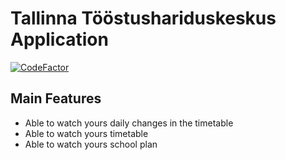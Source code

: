 # Tallinna Tööstushariduskeskus Application
[![CodeFactor](https://www.codefactor.io/repository/github/bredbrains/tthk-app/badge)](https://www.codefactor.io/repository/github/bredbrains/tthk-app)
## Main Features
* Able to watch yours daily changes in the timetable
* Able to watch yours timetable
* Able to watch yours school plan
